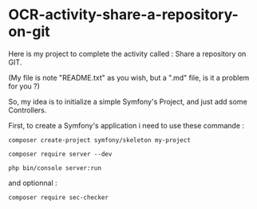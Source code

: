 # OCR-activity-share-a-repository-on-git
Here is my project to complete the activity called : Share a repository on GIT.

(My file is note "README.txt" as you wish, but a ".md" file, is it a problem for you ?)

So, my idea is to initialize a simple Symfony's Project, and just add some Controllers.

First, to create a Symfony's application i need to use these commande :

``composer create-project symfony/skeleton my-project``

``composer require server --dev``

``php bin/console server:run``

and optionnal :

``composer require sec-checker``

